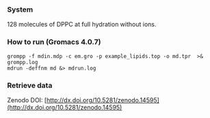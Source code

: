 ### System

128 molecules of DPPC at full hydration without ions.

### How to run (Gromacs 4.0.7)

```
grompp -f mdin.mdp -c em.gro -p example_lipids.top -o md.tpr  >& grompp.log
mdrun -deffnm md &> mdrun.log
```

### Retrieve data

Zenodo DOI: [http://dx.doi.org/10.5281/zenodo.14595](http://dx.doi.org/10.5281/zenodo.14595)
